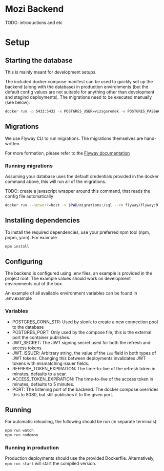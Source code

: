 # Mozi Backend

TODO: introductions and etc

# Setup

## Starting the database

This is mainly meant for development setups.

The included docker compose manifest can be used to quickly set up the backend (along with the database) in production environments (but the default config values are not suitable for anything other than development and stagind deployments). The migrations need to be executed manually (see below).

```bash
docker run -p 5432:5432 -e POSTGRES_USER=vizsgaremek -e POSTGRES_PASSWORD=vizsgaremek -d --name postgres postgres:15.1
```

## Migrations

We use Flyway CLI to run migrations. The migrations themselves are hand-written.

For more formation, please refer to the [Flyway documentation](https://flywaydb.org/documentation/concepts/migrations)

### Running migrations

Assuming your database uses the default credentials provided in the docker command above, this will run all of the migrations.

TODO: create a javascript wrapper around this command, that reads the config file automatically

```bash
docker run --network=host -v $PWD/migrations:/sql --rm flyway/flyway:9.8.1 -user=vizsgaremek -password=vizsgaremek -url="jdbc:postgresql://localhost:5432/vizsgaremek" -locations=filesystem:/sql migrate
```

## Installing dependencies

To install the required dependencies, use your preferred npm tool (npm, pnpm, yarn). For example

``` bash
npm install
```

## Configuring 

The backend is configured using .env files, an example is provided in the project root. The example values should work on development environments out of the box.

An example of all available environment variables can be found in .env.example

### Variables

- POSTGRES_CONN_STR: Used by slonik to create a new connection pool to the database
- POSTGRES_PORT: Only used by the compose file, this is the external port the container publishes.
- JWT_SECRET: The JWT signing secret used for both the refresh and access tokens.
- JWT_ISSUER: Arbitrary string, the value of the `iss` field in both types of JWT tokens. Changing this between deployments invalidates JWT tokens with mismatching issuer fields.
- REFRESH_TOKEN_EXPIRATION: The time-to-live of the refresh token in minutes, defaults to a year.
- ACCESS_TOKEN_EXPIRATION: The time-to-live of the access token in minutes, defaults to 5 minutes.
- PORT: The listening port of the backend. The docker compose overrides this to 8080, but still publishes it to the given port.

## Running

For automatic reloading, the following should be run (in separate terminals):

``` bash
npm run watch
npm run nodemon 
```

### Running in production

Production deployments should use the provided Dockerfile. Alternatively, `npm run start` will start the compiled version.

